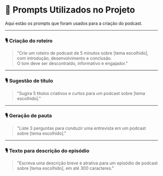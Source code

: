 # 📜 Prompts Utilizados no Projeto

Aqui estão os prompts que foram usados para a criação do podcast.

---

### 🎙️ Criação do roteiro
> "Crie um roteiro de podcast de 5 minutos sobre [tema escolhido], com introdução, desenvolvimento e conclusão.  
> O tom deve ser descontraído, informativo e engajador."

---

### 🎙️ Sugestão de título
> "Sugira 5 títulos criativos e curtos para um podcast sobre [tema escolhido]."

---

### 🎙️ Geração de pauta
> "Liste 3 perguntas para conduzir uma entrevista em um podcast sobre [tema escolhido]."

---

### 🎙️ Texto para descrição do episódio
> "Escreva uma descrição breve e atrativa para um episódio de podcast sobre [tema escolhido], em até 300 caracteres."
